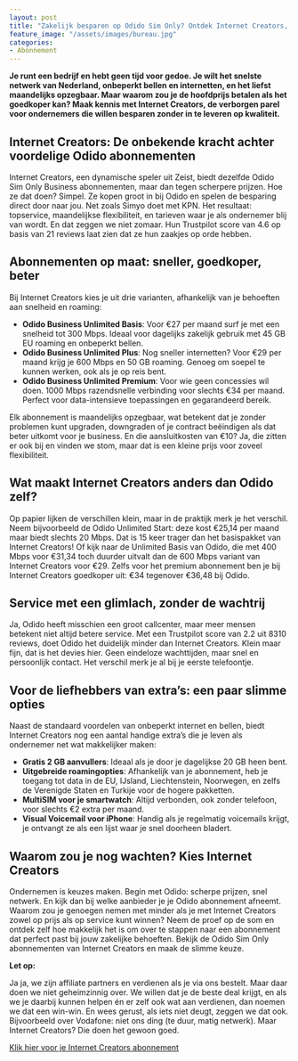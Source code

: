 ```yaml
---
layout: post
title: "Zakelijk besparen op Odido Sim Only? Ontdek Internet Creators, de slimme keuze voor ondernemers"
feature_image: "/assets/images/bureau.jpg"
categories:
- Abonnement
---
```


**Je runt een bedrijf en hebt geen tijd voor gedoe. Je wilt het snelste netwerk van Nederland, onbeperkt bellen en internetten, en het liefst maandelijks opzegbaar. Maar waarom zou je de hoofdprijs betalen als het goedkoper kan? Maak kennis met Internet Creators, de verborgen parel voor ondernemers die willen besparen zonder in te leveren op kwaliteit.**

## Internet Creators: De onbekende kracht achter voordelige Odido abonnementen

Internet Creators, een dynamische speler uit Zeist, biedt dezelfde Odido Sim Only Business abonnementen, maar dan tegen scherpere prijzen. Hoe ze dat doen? Simpel. Ze kopen groot in bij Odido en spelen de besparing direct door naar jou. Net zoals Simyo doet met KPN. Het resultaat: topservice, maandelijkse flexibiliteit, en tarieven waar je als ondernemer blij van wordt. En dat zeggen we niet zomaar. Hun Trustpilot score van 4.6 op basis van 21 reviews laat zien dat ze hun zaakjes op orde hebben.

## Abonnementen op maat: sneller, goedkoper, beter

Bij Internet Creators kies je uit drie varianten, afhankelijk van je behoeften aan snelheid en roaming:

- **Odido Business Unlimited Basis**: Voor €27 per maand surf je met een snelheid tot 300 Mbps. Ideaal voor dagelijks zakelijk gebruik met 45 GB EU roaming en onbeperkt bellen.
- **Odido Business Unlimited Plus**: Nog sneller internetten? Voor €29 per maand krijg je 600 Mbps en 50 GB roaming. Genoeg om soepel te kunnen werken, ook als je op reis bent.
- **Odido Business Unlimited Premium**: Voor wie geen concessies wil doen. 1000 Mbps razendsnelle verbinding voor slechts €34 per maand. Perfect voor data-intensieve toepassingen en gegarandeerd bereik.

Elk abonnement is maandelijks opzegbaar, wat betekent dat je zonder problemen kunt upgraden, downgraden of je contract beëindigen als dat beter uitkomt voor je business. En die aansluitkosten van €10? Ja, die zitten er ook bij en vinden we stom, maar dat is een kleine prijs voor zoveel flexibiliteit.

## Wat maakt Internet Creators anders dan Odido zelf?

Op papier lijken de verschillen klein, maar in de praktijk merk je het verschil. Neem bijvoorbeeld de Odido Unlimited Start: deze kost €25,14 per maand maar biedt slechts 20 Mbps. Dat is 15 keer trager dan het basispakket van Internet Creators! Of kijk naar de Unlimited Basis van Odido, die met 400 Mbps voor €31,34 toch duurder uitvalt dan de 600 Mbps variant van Internet Creators voor €29. Zelfs voor het premium abonnement ben je bij Internet Creators goedkoper uit: €34 tegenover €36,48 bij Odido.

## Service met een glimlach, zonder de wachtrij

Ja, Odido heeft misschien een groot callcenter, maar meer mensen betekent niet altijd betere service. Met een Trustpilot score van 2.2 uit 8310 reviews, doet Odido het duidelijk minder dan Internet Creators. Klein maar fijn, dat is het devies hier. Geen eindeloze wachttijden, maar snel en persoonlijk contact. Het verschil merk je al bij je eerste telefoontje.

## Voor de liefhebbers van extra’s: een paar slimme opties

Naast de standaard voordelen van onbeperkt internet en bellen, biedt Internet Creators nog een aantal handige extra’s die je leven als ondernemer net wat makkelijker maken:

- **Gratis 2 GB aanvullers**: Ideaal als je door je dagelijkse 20 GB heen bent.
- **Uitgebreide roamingopties**: Afhankelijk van je abonnement, heb je toegang tot data in de EU, IJsland, Liechtenstein, Noorwegen, en zelfs de Verenigde Staten en Turkije voor de hogere pakketten.
- **MultiSIM voor je smartwatch**: Altijd verbonden, ook zonder telefoon, voor slechts €2 extra per maand.
- **Visual Voicemail voor iPhone**: Handig als je regelmatig voicemails krijgt, je ontvangt ze als een lijst waar je snel doorheen bladert.

## Waarom zou je nog wachten? Kies Internet Creators

Ondernemen is keuzes maken. Begin met Odido: scherpe prijzen, snel netwerk. En kijk dan bij welke aanbieder je je Odido abonnement afneemt. Waarom zou je genoegen nemen met minder als je met Internet Creators zowel op prijs als op service kunt winnen? Neem de proef op de som en ontdek zelf hoe makkelijk het is om over te stappen naar een abonnement dat perfect past bij jouw zakelijke behoeften. Bekijk de Odido Sim Only abonnementen van Internet Creators en maak de slimme keuze.

**Let op:**

Ja ja, we zijn affiliate partners en verdienen als je via ons bestelt. Maar daar doen we niet geheimzinnig over. We willen dat je de beste deal krijgt, en als we je daarbij kunnen helpen én er zelf ook wat aan verdienen, dan noemen we dat een win-win. En wees gerust, als iets niet deugt, zeggen we dat ook. Bijvoorbeeld over Vodafone: niet ons ding (te duur, matig netwerk). Maar Internet Creators? Die doen het gewoon goed.

[Klik hier voor je Internet Creators abonnement](https://www.internetcreators.nl/odido-sim-only/)

